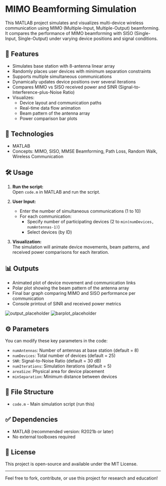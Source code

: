 # MIMO Beamforming Simulation

This MATLAB project simulates and visualizes multi-device wireless communication using MIMO (Multiple-Input, Multiple-Output) beamforming. It compares the performance of MIMO beamforming with SISO (Single-Input, Single-Output) under varying device positions and signal conditions.

## 📌 Features

- Simulates base station with 8-antenna linear array
- Randomly places user devices with minimum separation constraints
- Supports multiple simultaneous communications
- Dynamically updates device positions over several iterations
- Compares MIMO vs SISO received power and SINR (Signal-to-Interference-plus-Noise Ratio)
- Visualizes:
  - Device layout and communication paths
  - Real-time data flow animation
  - Beam pattern of the antenna array
  - Power comparison bar plots

## 🧠 Technologies

- MATLAB
- Concepts: MIMO, SISO, MMSE Beamforming, Path Loss, Random Walk, Wireless Communication

## 🛠️ Usage

1. **Run the script:**  
   Open `code.m` in MATLAB and run the script.

2. **User Input:**  
   - Enter the number of simultaneous communications (1 to 10)
   - For each communication:
     - Specify number of participating devices (2 to `min(numDevices, numAntennas-1)`)
     - Select devices (by ID)

3. **Visualization:**  
   The simulation will animate device movements, beam patterns, and received power comparisons for each iteration.

## 📊 Outputs

- Animated plot of device movement and communication links
- Polar plot showing the beam pattern of the antenna array
- Final bar graph comparing MIMO and SISO performance per communication
- Console printout of SINR and received power metrics

![output_placeholder](https://github.com/user-attachments/assets/968f4da9-b819-4db5-a533-46645a23c20f)
![barplot_placeholder](https://github.com/user-attachments/assets/d215a590-9615-495e-8912-fcfb407a4d7c)


## ⚙️ Parameters

You can modify these key parameters in the code:

- `numAntennas`: Number of antennas at base station (default = 8)
- `numDevices`: Total number of devices (default = 25)
- `SNR`: Signal-to-Noise Ratio (default = 30 dB)
- `numIterations`: Simulation iterations (default = 5)
- `areaSize`: Physical area for device placement
- `minSeparation`: Minimum distance between devices

## 📁 File Structure

- `code.m` - Main simulation script (run this)

## ✅ Dependencies

- MATLAB (recommended version: R2021b or later)
- No external toolboxes required

## 📃 License

This project is open-source and available under the MIT License.

---

Feel free to fork, contribute, or use this project for research and education!
